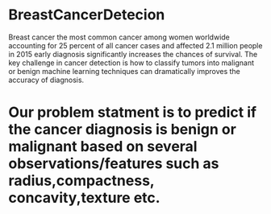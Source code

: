 # BreastCancerDetecion
Breast cancer the most common cancer among women worldwide accounting for 25 percent of all cancer cases and affected 2.1 million people in 2015 early diagnosis significantly increases the chances of survival. The key challenge in cancer detection is how to classify tumors into malignant or benign machine learning techniques can dramatically improves the accuracy of diagnosis.
# Our problem statment is to predict if the cancer diagnosis is benign or malignant based on several observations/features such as radius,compactness, concavity,texture etc.
